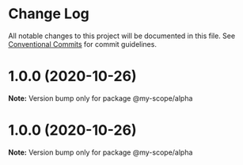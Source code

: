 # Change Log

All notable changes to this project will be documented in this file.
See [Conventional Commits](https://conventionalcommits.org) for commit guidelines.

# 1.0.0 (2020-10-26)

**Note:** Version bump only for package @my-scope/alpha





# 1.0.0 (2020-10-26)

**Note:** Version bump only for package @my-scope/alpha
